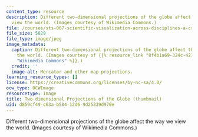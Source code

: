 ```yaml
---
content_type: resource
description: Different two-dimensional projections of the globe affect the way we
  view the world. (Images courtesy of Wikimedia Commons.)
file: /courses/sts-067-scientific-visualization-across-disciplines-a-critical-introduction-spring-2005/d859cf49c63ab58412d69d25339d970e_sts-067s05-th.jpg
file_size: 5829
file_type: image/jpeg
image_metadata:
  caption: Different two-dimensional projections of the globe affect the way we view
    the world. (Images courtesy of {{% resource_link "8f4b1a69-324c-4211-ba5e-64b2f5bc0a20"
    "Wikimedia Commons" %}}.)
  credit: ''
  image-alt: Mercator and other map projections.
learning_resource_types: []
license: https://creativecommons.org/licenses/by-nc-sa/4.0/
ocw_type: OCWImage
resourcetype: Image
title: Two-dimensional Projections of the Globe (thumbnail)
uid: d859cf49-c63a-b584-12d6-9d25339d970e
---
```

Different two-dimensional projections of the globe affect the way we view the world. (Images courtesy of Wikimedia Commons.)